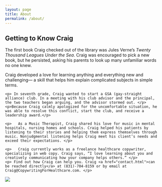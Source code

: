 ```yaml
---
layout: page
title: About
permalink: /about/
---
```


<main>

<h2>Getting to Know Craig</h2>

<div class="row">

  <div class="col-md-6">
    <p>The first book Craig checked out of the library was Jules Verne’s <em>Twenty Thousand Leagues Under the Sea</em>. Craig was encouraged to pick a new book, but he persisted, asking his parents to look up many unfamiliar words no one knew. </p>
    <p>Craig developed a love for learning anything and everything new and challenging— a skill that helps him explain complicated subjects in simple terms. </p>

    <p> In seventh grade, Craig wanted to start a GSA (gay-straight alliance) club. In a meeting with his club advisor and the principal, the two teachers began arguing, and the advisor stormed out. </p>
    <p>Because Craig calmly apologized for the uncomfortable situation, he was able to resolve this conflict, start the club, and receive a leadership award.</p>

    <p>   As a Music Therapist, Craig shared his love for music in mental hospitals, nursing homes and schools. Craig helped his patients by listening to their stories and helping them express themselves through music. Nonjudgmental listening helps Craig meet his client’s needs and exceed their expectations. </p>

    <p>   Craig currently works as a freelance healthcare copywriter, specializing in web copy. Craig says, “I love learning about you and creatively communicating how your company helps others.” </p>
    <p> Find out how Craig can help you. Craig <a href="contact.html">can be reached directly</a> at (831)-704-8159 or by email at Craig@CopywritingForHealthcare.com. </p>
  </div>

  <div class="col-md-6"> 
    <img src="/craig-headshot.jpg"> 
  </div>
</div>

</main>